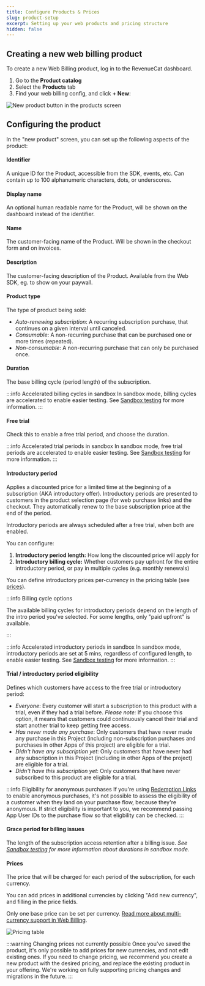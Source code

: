 ```yaml
---
title: Configure Products & Prices
slug: product-setup
excerpt: Setting up your web products and pricing structure
hidden: false
---
```


## Creating a new web billing product

To create a new Web Billing product, log in to the RevenueCat dashboard.

1. Go to the **Product catalog**
1. Select the **Products** tab
1. Find your web billing config, and click **+ New**:

![New product button in the products screen](/docs_images/web/web-billing/new-product.png)

## Configuring the product

In the "new product" screen, you can set up the following aspects of the product:

#### Identifier

A unique ID for the Product, accessible from the SDK, events, etc. Can contain up to 100 alphanumeric characters, dots, or underscores.

#### Display name

An optional human readable name for the Product, will be shown on the dashboard instead of the identifier.

#### Name

The customer-facing name of the Product. Will be shown in the checkout form and on invoices.

#### Description

The customer-facing description of the Product. Available from the Web SDK, eg. to show on your paywall.

#### Product type

The type of product being sold:

- _Auto-renewing subscription_: A recurring subscription purchase, that continues on a given interval until canceled.
- _Consumable_: A non-recurring purchase that can be purchased one or more times (repeated).
- _Non-consumable_: A non-recurring purchase that can only be purchased once.

#### Duration

The base billing cycle (period length) of the subscription.

:::info Accelerated billing cycles in sandbox
In sandbox mode, billing cycles are accelerated to enable easier testing. See [Sandbox testing](/web/web-billing/testing#subscription-schedules-in-sandbox) for more information.
:::

#### Free trial

Check this to enable a free trial period, and choose the duration.

:::info Accelerated trial periods in sandbox
In sandbox mode, free trial periods are accelerated to enable easier testing. See [Sandbox testing](/web/web-billing/testing#subscription-schedules-in-sandbox) for more information.
:::

#### Introductory period

Applies a discounted price for a limited time at the beginning of a subscription (AKA introductory offer). Introductory periods are presented to customers in the product selection page (for web purchase links) and the checkout. They automatically renew to the base subscription price at the end of the period.

Introductory periods are always scheduled after a free trial, when both are enabled.

You can configure:

1. **Introductory period length:** How long the discounted price will apply for
1. **Introductory billing cycle:** Whether customers pay upfront for the entire introductory period, or pay in multiple cycles (e.g. monthly renewals)

You can define introductory prices per-currency in the pricing table (see [prices](#prices)).

:::info Billing cycle options

The available billing cycles for introductory periods depend on the length of the intro period you've selected. For some lengths, only "paid upfront" is available.

:::

:::info Accelerated introductory periods in sandbox
In sandbox mode, introductory periods are set at 5 mins, regardless of configured length, to enable easier testing. See [Sandbox testing](/web/web-billing/testing#subscription-schedules-in-sandbox) for more information.
:::

#### Trial / introductory period eligibility

Defines which customers have access to the free trial or introductory period:

- _Everyone_: Every customer will start a subscription to this product with a trial, even if they had a trial before. _Please note:_ If you choose this option, it means that customers could continuously cancel their trial and start another trial to keep getting free access.
- _Has never made any purchase_: Only customers that have never made any purchase in this Project (including non-subscription purchases and purchases in other Apps of this project) are eligible for a trial.
- _Didn't have any subscription yet_: Only customers that have never had any subscription in this Project (including in other Apps of the project) are eligible for a trial.
- _Didn't have this subscription yet_: Only customers that have never subscribed to this product are eligible for a trial.

:::info Eligibility for anonymous purchases
If you're using [Redemption Links](redemption-links) to enable anonymous purchases, it's not possible to assess the eligibility of a customer when they land on your purchase flow, because they're anonymous. If strict eligibility is important to you, we recommend passing App User IDs to the purchase flow so that eligbility can be checked.
:::

#### Grace period for billing issues

The length of the subscription access retention after a billing issue. _See [Sandbox testing](/web/web-billing/testing#subscription-schedules-in-sandbox) for more information about durations in sandbox mode._

#### Prices

The price that will be charged for each period of the subscription, for each currency.

You can add prices in additional currencies by clicking "Add new currency", and filling in the price fields.

Only one base price can be set per currency. [Read more about multi-currency support in Web Billing](/web/web-billing/multi-currency-support).

![Pricing table](/docs_images/web/web-billing/pricing-table.png)

:::warning Changing prices not currently possible
Once you've saved the product, it's only possible to add prices for new currencies, and not edit existing ones. If you need to change pricing, we recommend you create a new product with the desired pricing, and replace the existing product in your offering. We're working on fully supporting pricing changes and migrations in the future.
:::
